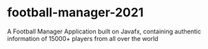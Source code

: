 # football-manager-2021
 A Football Manager Application built on Javafx, containing authentic information of 15000+ players from all over the world
